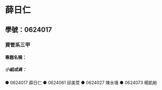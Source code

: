 # 薛日仁

## 學號：0624017

### 資管系三甲

#### 專題名稱：

##### 小組成員：
● 0624017 薛日仁
● 0624061 邱美萱
● 0624027 陳水墻
● 0624073 楊凱勛
